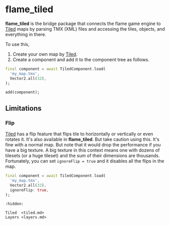 # flame_tiled

**flame_tiled** is the bridge package that connects the flame game engine to [Tiled] maps by parsing
TMX (XML) files and accessing the tiles, objects, and everything in there.

To use this,

1. Create your own map by [Tiled].
2. Create a component and add it to the component tree as follows.

```dart
final component = await TiledComponent.load(
  'my_map.tmx',
  Vector2.all(32),
);

add(component);
```


## Limitations


### Flip

[Tiled] has a flip feature that flips tile to horizontally
or vertically or even rotates it. It's also available in **flame_tiled**.
But take caution using this. It's fine with a normal map.
But note that it would drop the performance if you have a big texture.
A big texture in this context means one with dozens of tilesets (or a huge tileset) and the sum of their dimensions are thousands.
Fortunately, you can set `ignoreFlip = true` and it disables all the flips in the map.

```dart
final component = await TiledComponent.load(
  'my_map.tmx',
  Vector2.all(32),
  ignoreFlip: true,
);
```

[Tiled]: https://www.mapeditor.org/

```{toctree}
:hidden:

Tiled  <tiled.md>
Layers <layers.md>
```
